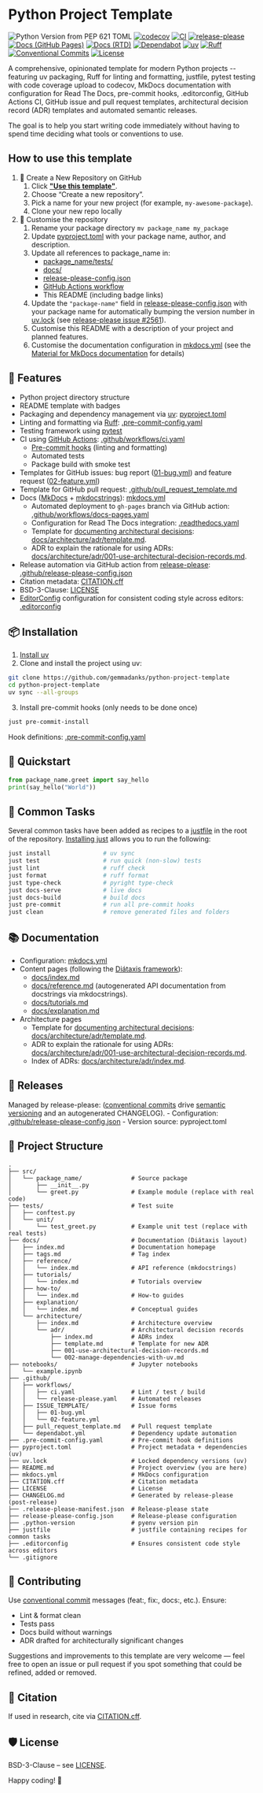 # Python Project Template
![Python Version from PEP 621 TOML](https://img.shields.io/python/required-version-toml?tomlFilePath=https%3A%2F%2Fraw.githubusercontent.com%2Fgemmadanks%2Fpython-project-template%2Frefs%2Fheads%2Fmain%2Fpyproject.toml)
[![codecov](https://codecov.io/gh/gemmadanks/python-project-template/graph/badge.svg?token=SJVFI32RHC)](https://codecov.io/gh/gemmadanks/python-project-template)
[![CI](https://github.com/gemmadanks/python-project-template/actions/workflows/ci.yaml/badge.svg?branch=main)](.github/workflows/ci.yaml)
[![release-please](https://github.com/gemmadanks/python-project-template/actions/workflows/release-please.yaml/badge.svg)](release-please-config.json)
[![Docs (GitHub Pages)](https://github.com/gemmadanks/python-project-template/actions/workflows/docs-pages.yaml/badge.svg)](https://github.com/gemmadanks/python-project-template/actions/workflows/docs-pages.yaml)
[![Docs (RTD)](https://app.readthedocs.org/projects/python-project-template/badge/?version=latest)](https://gemmadanks-python-project-template.readthedocs.io/en/latest/)
[![Dependabot](https://img.shields.io/github/issues-search?query=repo%3Agemmadanks%2Fpython-project-template%20is%3Apr%20author%3Aapp%2Fdependabot%20is%3Aopen&label=Dependabot%20PRs)](https://github.com/gemmadanks/python-project-template/issues?q=is%3Apr%20is%3Aopen%20author%3Aapp%2Fdependabot)
[![uv](https://img.shields.io/endpoint?url=https://raw.githubusercontent.com/astral-sh/uv/main/assets/badge/v0.json)](https://github.com/astral-sh/uv)
[![Ruff](https://img.shields.io/endpoint?url=https://raw.githubusercontent.com/astral-sh/ruff/main/assets/badge/v2.json)](https://github.com/astral-sh/ruff)
[![Conventional Commits](https://img.shields.io/badge/Conventional%20Commits-1.0.0-%23FE5196?logo=conventionalcommits&logoColor=white)](https://conventionalcommits.org)
[![License](https://img.shields.io/badge/License-BSD%203--Clause-blue.svg)](https://opensource.org/licenses/BSD-3-Clause)

A comprehensive, opinionated template for modern Python projects -- featuring uv packaging, Ruff for linting and formatting, justfile, pytest testing with code coverage upload to codecov, MkDocs documentation with configuration for Read The Docs, pre-commit hooks, .editorconfig, GitHub Actions CI, GitHub issue and pull request templates, architectural decision record (ADR) templates and automated semantic releases.

The goal is to help you start writing code immediately without having to spend time deciding what tools or conventions to use.

## How to use this template

1. 🌱 Create a New Repository on GitHub
    1. Click **["Use this template"](https://github.com/gemmadanks/python-project-template/generate)**.
    1.	Choose “Create a new repository”.
    1.	Pick a name for your new project (for example, `my-awesome-package`).
    1.	Clone your new repo locally
1. 🏡 Customise the repository
    1. Rename your package directory `mv package_name my_package`
    1. Update [pyproject.toml](pyproject.toml) with your package name, author, and description.
    1. Update all references to package_name in:
        - [package_name/tests/](package_name/tests/)
        - [docs/](docs/)
        - [release-please-config.json](release-please-config.json)
        - [GitHub Actions workflow](.github/workflows/ci.yaml)
        - This README (including badge links)
    1. Update the `"package-name"` field in [release-please-config.json](release-please-config.json) with your package name for automatically bumping the version number in [uv.lock](uv.lock) (see [release-please issue #2561](https://github.com/googleapis/release-please/issues/2561)).
    1. Customise this README with a description of your project and planned features.
    1. Customise the documentation configuration in [mkdocs.yml](mkdocs.yml) (see the [Material for MkDocs documentation](https://squidfunk.github.io/mkdocs-material/creating-your-site/#advanced-configuration) for details)

## 🚀 Features

- Python project directory structure
- README template with badges
- Packaging and dependency management via [uv](https://docs.astral.sh/uv/): [pyproject.toml](pyproject.toml)
- Linting and formatting via [Ruff](https://docs.astral.sh/ruff/): [.pre-commit-config.yaml](.pre-commit-config.yaml)
- Testing framework using [pytest](https://docs.pytest.org/en/stable/)
- CI using [GitHub Actions](https://docs.github.com/en/actions): [.github/workflows/ci.yaml](.github/workflows/ci.yaml)
    - [Pre-commit hooks](.pre-commit-config.yaml) (linting and formatting)
    - Automated tests
    - Package build with smoke test
- Templates for GitHub issues: bug report ([01-bug.yml](.github/ISSUE_TEMPLATE/01-bug.yml)) and feature request ([02-feature.yml](.github/ISSUE_TEMPLATE/01-feature.yml))
- Template for GitHub pull request: [.github/pull_request_template.md](.github/pull_request_template.md)
- Docs ([MkDocs](https://www.mkdocs.org/) + [mkdocstrings](https://mkdocstrings.github.io/)): [mkdocs.yml](mkdocs.yml)
    - Automated deployment to `gh-pages` branch via GitHub action: [.github/workflows/docs-pages.yaml](.github/workflows/docs-pages.yaml)
    - Configuration for Read The Docs integration: [.readthedocs.yaml](.readthedocs.yaml)
    - Template for [documenting architectural decisions](https://adr.github.io/): [docs/architecture/adr/template.md](docs/architecture/adr/template.md).
    - ADR to explain the rationale for using ADRs: [docs/architecture/adr/001-use-architectural-decision-records.md](docs/architecture/adr/001-use-architectural-decision-records.md).
- Release automation via GitHub action from [release-please](https://github.com/googleapis/release-please): [.github/release-please-config.json](.github/release-please-config.json)
- Citation metadata: [CITATION.cff](CITATION.cff)
- BSD-3-Clause: [LICENSE](LICENSE)
- [EditorConfig](https://editorconfig.org/) configuration for consistent coding style across editors: [.editorconfig](.editorconfig)

## 📦 Installation

1. [Install uv](https://docs.astral.sh/uv/getting-started/installation/)
2. Clone and install the project using uv:
```bash
git clone https://github.com/gemmadanks/python-project-template
cd python-project-template
uv sync --all-groups
```
3. Install pre-commit hooks (only needs to be done once)
```bash
just pre-commit-install
```
Hook definitions: [.pre-commit-config.yaml](.pre-commit-config.yaml)

## 🏁 Quickstart

```python
from package_name.greet import say_hello
print(say_hello("World"))
```

## 🧪 Common Tasks

Several common tasks have been added as recipes to a [justfile](justfile) in the root of the repository.
[Installing just](https://just.systems/man/en/packages.html) allows you to run the following:

```bash
just install               # uv sync
just test                  # run quick (non-slow) tests
just lint                  # ruff check
just format                # ruff format
just type-check            # pyright type-check
just docs-serve            # live docs
just docs-build            # build docs
just pre-commit            # run all pre-commit hooks
just clean                 # remove generated files and folders
```

## 📚 Documentation

- Configuration: [mkdocs.yml](mkdocs.yml)
- Content pages (following the [Diátaxis framework](https://diataxis.fr/)):
    - [docs/index.md](docs/index.md)
    - [docs/reference.md](docs/reference.md) (autogenerated API documentation from docstrings via mkdocstrings).
    - [docs/tutorials.md](docs/tutorials.md)
    - [docs/explanation.md](docs/explanation.md)
- Architecture pages
    - Template for [documenting architectural decisions](https://adr.github.io/): [docs/architecture/adr/template.md](docs/architecture/adr/template.md).
    - ADR to explain the rationale for using ADRs: [docs/architecture/adr/001-use-architectural-decision-records.md](docs/architecture/adr/001-use-architectural-decision-records.md).
    - Index of ADRs: [docs/architecture/adr/index.md](docs/architecture/adr/index.md).

## 🔄 Releases

Managed by release-please: ([conventional commits](https://www.conventionalcommits.org/en/v1.0.0/) drive [semantic versioning](https://semver.org/) and an autogenerated CHANGELOG).
    - Configuration: [.github/release-please-config.json](.github/release-please-config.json)
    - Version source: pyproject.toml

## 📂 Project Structure

```
.
├── src/
│   └── package_name/              # Source package
│       ├── __init__.py
│       └── greet.py               # Example module (replace with real code)
├── tests/                         # Test suite
│   ├── conftest.py
│   └── unit/
│       └── test_greet.py          # Example unit test (replace with real tests)
├── docs/                          # Documentation (Diátaxis layout)
│   ├── index.md                   # Documentation homepage
│   ├── tags.md                    # Tag index
│   ├── reference/
│   │   └── index.md               # API reference (mkdocstrings)
│   ├── tutorials/
│   │   └── index.md               # Tutorials overview
│   ├── how-to/
│   │   └── index.md               # How-to guides
│   ├── explanation/
│   │   └── index.md               # Conceptual guides
│   └── architecture/
│       ├── index.md               # Architecture overview
│       └── adr/                   # Architectural decision records
│           ├── index.md           # ADRs index
│           ├── template.md        # Template for new ADR
│           ├── 001-use-architectural-decision-records.md
│           └── 002-manage-dependencies-with-uv.md
├── notebooks/                     # Jupyter notebooks
│   └── example.ipynb
├── .github/
│   ├── workflows/
│   │   ├── ci.yaml                # Lint / test / build
│   │   └── release-please.yaml    # Automated releases
│   ├── ISSUE_TEMPLATE/            # Issue forms
│   │   ├── 01-bug.yml
│   │   └── 02-feature.yml
│   ├── pull_request_template.md   # Pull request template
│   └── dependabot.yml             # Dependency update automation
├── .pre-commit-config.yaml        # Pre-commit hook definitions
├── pyproject.toml                 # Project metadata + dependencies (uv)
├── uv.lock                        # Locked dependency versions (uv)
├── README.md                      # Project overview (you are here)
├── mkdocs.yml                     # MkDocs configuration
├── CITATION.cff                   # Citation metadata
├── LICENSE                        # License
├── CHANGELOG.md                   # Generated by release-please (post-release)
├── .release-please-manifest.json  # Release-please state
├── release-please-config.json     # Release-please configuration
├── .python-version                # pyenv version pin
├── justfile                       # justfile containing recipes for common tasks
├── .editorconfig                  # Ensures consistent code style across editors
└── .gitignore
```

## 🤝 Contributing

Use [conventional commit](https://www.conventionalcommits.org/) messages (feat:, fix:, docs:, etc.). Ensure:

- Lint & format clean
- Tests pass
- Docs build without warnings
- ADR drafted for architecturally significant changes

Suggestions and improvements to this template are very welcome — feel free to open an issue or pull request if you spot something that could be refined, added or removed.

## 📖 Citation

If used in research, cite via [CITATION.cff](CITATION.cff).

## 🛡 License

BSD-3-Clause – see [LICENSE](LICENSE).

Happy coding! 🚀
